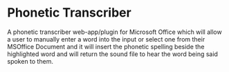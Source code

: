 # Phonetic Transcriber

A phonetic transcriber web-app/plugin for Microsoft Office which will allow a user to manually enter a word into the input or
select one from their MSOffice Document and it will insert the phonetic spelling beside the highlighted word and will
return the sound file to hear the word being said spoken to them.

